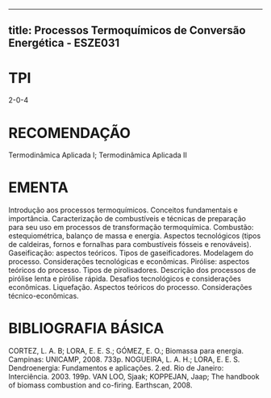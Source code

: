 
---
title: Processos Termoquímicos de Conversão Energética - ESZE031 
---

# TPI

2-0-4

# RECOMENDAÇÃO

Termodinâmica Aplicada I; Termodinâmica Aplicada II

# EMENTA

Introdução aos processos termoquímicos. Conceitos fundamentais e importância. Caracterização de combustíveis e técnicas de preparação para seu uso em processos de transformação termoquímica. Combustão: estequiométrica, balanço de massa e energia. Aspectos tecnológicos (tipos de caldeiras, fornos e fornalhas para combustíveis fósseis e renováveis). Gaseificação: aspectos teóricos. Tipos de gaseificadores. Modelagem do processo. Considerações tecnológicas e econômicas. Pirólise: aspectos teóricos do processo. Tipos de pirolisadores. Descrição dos processos de pirólise lenta e pirólise rápida. Desafios tecnológicos e considerações econômicas. Liquefação. Aspectos teóricos do processo. Considerações técnico-econômicas.

# BIBLIOGRAFIA BÁSICA

CORTEZ, L. A. B; LORA, E. E. S.; GÓMEZ, E. O.; Biomassa para energia. Campinas: UNICAMP, 2008. 733p.
NOGUEIRA, L. A. H.; LORA, E. E. S. Dendroenergia: Fundamentos e aplicações. 2.ed. Rio de Janeiro: Interciência. 2003. 199p.
VAN LOO, Sjaak; KOPPEJAN, Jaap; The handbook of biomass combustion and co-firing. Earthscan, 2008.
        